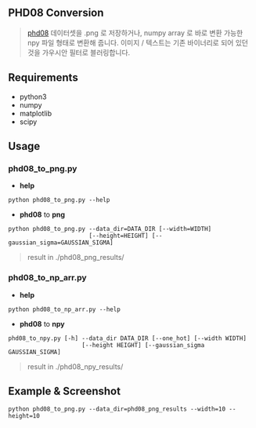## PHD08 Conversion

> [phd08](https://www.dropbox.com/s/69cwkkqt4m1xl55/phd08.alz?dl=0) 
데이터셋을 .png 로 저장하거나, numpy array 로 바로 변환 가능한 npy 파일 형태로 변환해 줍니다. 
이미지 / 텍스트는 기존 바이너리로 되어 있던 것을 가우시안 필터로 블러링합니다.

## Requirements
- python3
- numpy
- matplotlib
- scipy

## Usage
### phd08_to_png.py
- **help**
```
python phd08_to_png.py --help
```

- **phd08** to **png**
```
python phd08_to_png.py --data_dir=DATA_DIR [--width=WIDTH] 
                       [--height=HEIGHT] [--gaussian_sigma=GAUSSIAN_SIGMA]  
```
> result in ./phd08_png_results/

### phd08_to_np_arr.py
- **help**
```
python phd08_to_np_arr.py --help
```

- **phd08** to **npy**
```
phd08_to_npy.py [-h] --data_dir DATA_DIR [--one_hot] [--width WIDTH]
                     [--height HEIGHT] [--gaussian_sigma GAUSSIAN_SIGMA]
```
> result in ./phd08_npy_results/

## Example & Screenshot
```
python phd08_to_png.py --data_dir=phd08_png_results --width=10 --height=10
```
